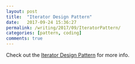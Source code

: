 ```yaml
---
layout: post
title:  "Iterator Design Pattern"
date:   2017-09-24 15:36:27
permalink: /writing/2017/09/IteratorPattern/
categories: [pattern, coding]
comments: true
---
```


Check out the [Iterator Design Pattern][iteratorPattern] for more info.

[iteratorPattern]:  http://wiki.c2.com/?IteratorPattern